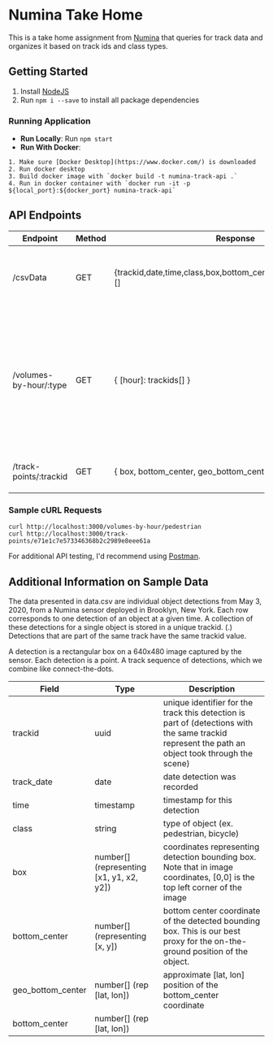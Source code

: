 # Numina Take Home
This is a take home assignment from [Numina](https://numina.co/why/) that queries for track data and organizes it based on track ids and class types.

## Getting Started
1. Install [NodeJS](https://nodejs.org/en/download/)
2. Run `npm i --save` to install all package dependencies

### Running Application
- **Run Locally**: Run `npm start`
- **Run With Docker**: 
```
1. Make sure [Docker Desktop](https://www.docker.com/) is downloaded
2. Run docker desktop
3. Build docker image with `docker build -t numina-track-api .`
4. Run in docker container with `docker run -it -p ${local_port}:${docker_port} numina-track-api`
```

## API Endpoints

| Endpoint | Method | Response | Description |
| ----------- | ----------- | --------- | -------- |
| /csvData | GET | {trackid,date,time,class,box,bottom_center,geo_bottom_center}[] | returns all sample data from `data.csv` in a list of json objects |
| /volumes-by-hour/:type  | GET | { [hour]: trackids[] } | return a cumulative sum (volume) of unique `trackids` over 1-hour intervals for a requested `class` (pedestrian, bicycle, etc) |
| /track-points/:trackid | GET | { box, bottom_center, geo_bottom_center }[] | return track points for a given `trackid` |

### Sample cURL Requests
```
curl http://localhost:3000/volumes-by-hour/pedestrian
curl http://localhost:3000/track-points/e71e1c7e573346368b2c2989e8eee61a
```
For additional API testing, I'd recommend using [Postman](https://www.postman.com/downloads/).

## Additional Information on Sample Data
The data presented in data.csv are individual object detections from May 3, 2020, from a Numina sensor deployed in Brooklyn, New York. Each row corresponds to one detection of an object at a given time. A collection of these detections for a single object is stored in a unique trackid. (.) Detections that are part of the same track have the same trackid value. 

A detection is a rectangular box on a 640x480 image captured by the sensor. Each detection is a point. A track sequence of detections, which we combine like connect-the-dots. 

| Field | Type | Description |
| ----- | ---- | ----------- |
| trackid | uuid | unique identifier for the track this detection is part of (detections with the same trackid represent the path an object took through the scene) | 
| track_date | date | date detection was recorded |
| time | timestamp | timestamp for this detection |
| class | string | type of object (ex. pedestrian, bicycle) |
| box | number[] (representing [x1, y1, x2, y2]) | coordinates representing detection bounding box. Note that in image coordinates, [0,0] is the top left corner of the image |
| bottom_center | number[] (representing [x, y]) | bottom center coordinate of the detected bounding box. This is our best proxy for the on-the-ground position of the object. |
| geo_bottom_center | number[] (rep [lat, lon]) | approximate [lat, lon] position of the bottom_center coordinate |
| bottom_center | number[] (rep [lat, lon]) | |





